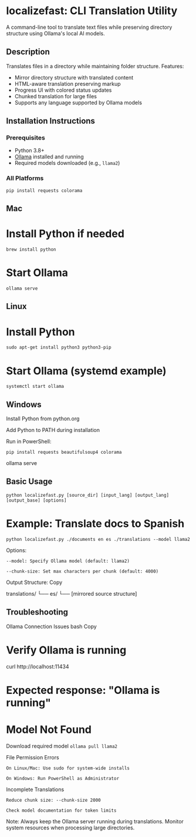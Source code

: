 # localizefast: CLI Translation Utility

A command-line tool to translate text files while preserving directory structure using Ollama's local AI models.

## Description

Translates files in a directory while maintaining folder structure. Features:
- Mirror directory structure with translated content
- HTML-aware translation preserving markup
- Progress UI with colored status updates
- Chunked translation for large files
- Supports any language supported by Ollama models

## Installation Instructions

### Prerequisites
- Python 3.8+
- [Ollama](https://ollama.ai/) installed and running
- Required models downloaded (e.g., `llama2`)

### All Platforms

```pip install requests colorama```

## Mac

# Install Python if needed
```brew install python```
# Start Ollama
```ollama serve```

## Linux

# Install Python
```sudo apt-get install python3 python3-pip```

# Start Ollama (systemd example)
```systemctl start ollama```

## Windows

Install Python from python.org

Add Python to PATH during installation

Run in PowerShell:

```pip install requests beautifulsoup4 colorama```

ollama serve

## Basic Usage

```python localizefast.py [source_dir] [input_lang] [output_lang] [output_base] [options]```

# Example: Translate docs to Spanish
```python localizefast.py ./documents en es ./translations --model llama2```

Options:

    --model: Specify Ollama model (default: llama2)

    --chunk-size: Set max characters per chunk (default: 4000)

Output Structure:
Copy

translations/
└── es/
    └── [mirrored source structure]

## Troubleshooting
Ollama Connection Issues
bash
Copy

# Verify Ollama is running
curl http://localhost:11434

# Expected response: "Ollama is running"

# Model Not Found

Download required model
```ollama pull llama2```

File Permission Errors

    On Linux/Mac: Use sudo for system-wide installs

    On Windows: Run PowerShell as Administrator

Incomplete Translations

    Reduce chunk size: --chunk-size 2000

    Check model documentation for token limits


Note: Always keep the Ollama server running during translations. Monitor system resources when processing large directories.